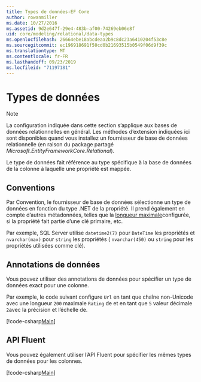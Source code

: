 ```yaml
---
title: Types de données-EF Core
author: rowanmiller
ms.date: 10/27/2016
ms.assetid: 9d2e647f-29e4-483b-af00-74269eb06e8f
uid: core/modeling/relational/data-types
ms.openlocfilehash: 26664ebe18abcdeaa2b9c8dc23a6410204f53c8e
ms.sourcegitcommit: ec196918691f50cd0b21693515b0549f06d9f39c
ms.translationtype: MT
ms.contentlocale: fr-FR
ms.lasthandoff: 09/23/2019
ms.locfileid: "71197181"
---
```

# <a name="data-types"></a>Types de données

> [!NOTE]  
> La configuration indiquée dans cette section s’applique aux bases de données relationnelles en général. Les méthodes d’extension indiquées ici sont disponibles quand vous installez un fournisseur de base de données relationnelle (en raison du package partagé *Microsoft.EntityFrameworkCore.Relational*).

Le type de données fait référence au type spécifique à la base de données de la colonne à laquelle une propriété est mappée.

## <a name="conventions"></a>Conventions

Par Convention, le fournisseur de base de données sélectionne un type de données en fonction du type .NET de la propriété. Il prend également en compte d’autres métadonnées, telles que la [longueur maximale](../max-length.md)configurée, si la propriété fait partie d’une clé primaire, etc.

Par exemple, SQL Server utilise `datetime2(7)` pour `DateTime` les propriétés et `nvarchar(max)` pour `string` les propriétés ( `nvarchar(450)` ou `string` pour les propriétés utilisées comme clé).

## <a name="data-annotations"></a>Annotations de données

Vous pouvez utiliser des annotations de données pour spécifier un type de données exact pour une colonne.

Par exemple, le code suivant configure `Url` en tant que chaîne non-Unicode avec une longueur `200` maximale `Rating` de et en tant que `5` valeur décimale `2`avec la précision et l’échelle de.

[!code-csharp[Main](../../../../samples/core/Modeling/DataAnnotations/Relational/DataType.cs?name=Entities&highlight=4,6)]

## <a name="fluent-api"></a>API Fluent

Vous pouvez également utiliser l’API Fluent pour spécifier les mêmes types de données pour les colonnes.

[!code-csharp[Main](../../../../samples/core/Modeling/FluentAPI/Relational/DataType.cs?name=Model&highlight=9-10)]
